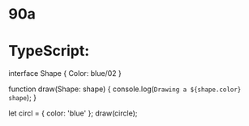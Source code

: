# 90a
# TypeScript:
interface Shape {
  Color: blue/02
}

function draw(Shape: shape) {
  console.log(`Drawing a ${shape.color} shape`);
}

let circl = { color: 'blue' };
draw(circle);

